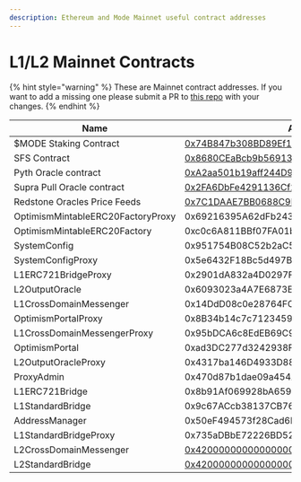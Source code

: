 ```yaml
---
description: Ethereum and Mode Mainnet useful contract addresses
---
```


# L1/L2 Mainnet Contracts

{% hint style="warning" %}
These are Mainnet contract addresses. If you want to add a missing one please submit a PR to [this repo](../../) with your changes.&#x20;
{% endhint %}

| Name                              | Address                                                                                                                                     |
| --------------------------------- | ------------------------------------------------------------------------------------------------------------------------------------------- |
| $MODE Staking Contract            | [0x74B847b308BD89Ef15639E6e4a2544E4b8b8C6B4](https://explorer.mode.network/address/0x74B847b308BD89Ef15639E6e4a2544E4b8b8C6B4?tab=tokens)   |
| SFS Contract                      | [0x8680CEaBcb9b56913c519c069Add6Bc3494B7020](https://explorer.mode.network/address/0x8680CEaBcb9b56913c519c069Add6Bc3494B7020?tab=txs)      |
| Pyth Oracle contract              | [0xA2aa501b19aff244D90cc15a4Cf739D2725B5729](https://explorer.mode.network/address/0xA2aa501b19aff244D90cc15a4Cf739D2725B5729)              |
| Supra Pull Oracle contract        | [0x2FA6DbFe4291136Cf272E1A3294362b6651e8517](https://explorer.mode.network/address/0x2FA6DbFe4291136Cf272E1A3294362b6651e8517?tab=contract) |
| Redstone Oracles Price Feeds      | [0x7C1DAAE7BB0688C9bfE3A918A4224041c7177256](https://explorer.mode.network/address/0x7C1DAAE7BB0688C9bfE3A918A4224041c7177256?tab=txs)      |
| OptimismMintableERC20FactoryProxy | 0x69216395A62dFb243C05EF4F1C27AF8655096a95                                                                                                  |
| OptimismMintableERC20Factory      | 0xc0c6A811BBf07FA01b946F1C46a9A94c2eE8C73E                                                                                                  |
| SystemConfig                      | 0x951754B08C52b2aC5d5a2aF1D52C2D12aED5Bcaf                                                                                                  |
| SystemConfigProxy                 | 0x5e6432F18Bc5d497B1Ab2288a025Fbf9D69E2221                                                                                                  |
| L1ERC721BridgeProxy               | 0x2901dA832a4D0297FF0691100A8E496626cc626D                                                                                                  |
| L2OutputOracle                    | 0x6093023a4A7E6873EDFb02B4bCE48c53FD310EEc                                                                                                  |
| L1CrossDomainMessenger            | 0x14DdD08c0e28764FC89a266eC95A93619b0EE835                                                                                                  |
| OptimismPortalProxy               | 0x8B34b14c7c7123459Cf3076b8Cb929BE097d0C07                                                                                                  |
| L1CrossDomainMessengerProxy       | 0x95bDCA6c8EdEB69C98Bd5bd17660BaCef1298A6f                                                                                                  |
| OptimismPortal                    | 0xad3DC277d3242938F8Be18f0560e3d9B9988C46A                                                                                                  |
| L2OutputOracleProxy               | 0x4317ba146D4933D889518a3e5E11Fe7a53199b04                                                                                                  |
| ProxyAdmin                        | 0x470d87b1dae09a454A43D1fD772A561a03276aB7                                                                                                  |
| L1ERC721Bridge                    | 0x8b91Af069928bA6591c950354d1EA29e08192Bf8                                                                                                  |
| L1StandardBridge                  | 0x9c67ACcb38137CB761587032179b176c9276Eb5a                                                                                                  |
| AddressManager                    | 0x50eF494573f28Cad6B64C31b7a00Cdaa48306e15                                                                                                  |
| L1StandardBridgeProxy             | 0x735aDBbE72226BD52e818E7181953f42E3b0FF21                                                                                                  |
| L2CrossDomainMessenger            | [0x4200000000000000000000000000000000000007](https://explorer.mode.network/address/0x4200000000000000000000000000000000000007?tab=txs)      |
| L2StandardBridge                  | [0x4200000000000000000000000000000000000010](https://explorer.mode.network/address/0x4200000000000000000000000000000000000010)              |

